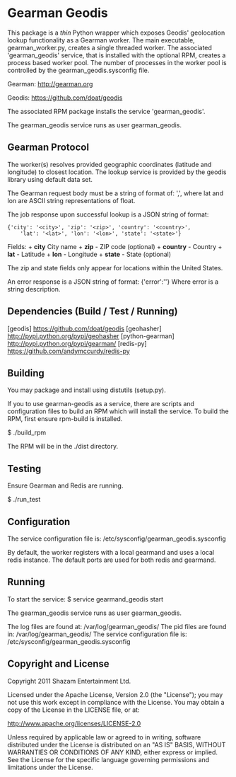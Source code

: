 Gearman Geodis
==============

This package is a *thin* Python wrapper which exposes Geodis' 
geolocation lookup functionality as a Gearman worker.
The main executable, gearman_worker.py, creates a single threaded worker.
The associated 'gearman_geodis' service, that is installed with the optional RPM,
creates a process based worker pool. The number of processes in the worker 
pool is controlled by the gearman_geodis.sysconfig file.

Gearman: http://gearman.org

Geodis: https://github.com/doat/geodis

The associated RPM package installs the service 'gearman_geodis'.

The gearman_geodis service runs as user gearman_geodis.

Gearman Protocol
----------------
The worker(s) resolves provided geographic coordinates (latitude and longitude) to closest location. 
The lookup service is provided by the geodis library using default data set.
        
The Gearman request body must be a string of format of: 
	'<lat>,<lon>',
where lat and lon are ASCII string representations of float.
        
The job response upon successful lookup is a JSON string of format:

	{'city': '<city>', 'zip': '<zip>', 'country': '<country>', 
        'lat': '<lat>', 'lon': '<lon>', 'state': '<state>'}
       
Fields:
        + **city** City name
        + **zip** - ZIP code (optional)
        + **country** - Country
        + **lat** - Latitude
        + **lon** - Longitude
        + **state** - State (optional)

The zip and state fields only appear for locations within the United States.
        
An error response is a JSON string of format:
        {'error':'<error>'}
Where error is a string description.


Dependencies (Build / Test / Running)
-------------------------------------
[geodis] https://github.com/doat/geodis
[geohasher] http://pypi.python.org/pypi/geohasher
[python-gearman] http://pypi.python.org/pypi/gearman/
[redis-py] https://github.com/andymccurdy/redis-py


Building
--------
You may package and install using distutils (setup.py).

If you to use gearman-geodis as a service, there are scripts and configuration files to build an RPM which will install the service.
To build the RPM, first ensure rpm-build is installed.

$ ./build_rpm

The RPM will be in the ./dist directory.

Testing
-------
Ensure Gearman and Redis are running.

$ ./run_test

Configuration
-------------

The service configuration file is:
        /etc/sysconfig/gearman_geodis.sysconfig

By default, the worker registers with a local gearmand and
uses a local redis instance. The default ports are used for
both redis and gearmand.

Running
-------

To start the service:
	$ service gearmand_geodis start

The gearman_geodis service runs as user gearman_geodis.

The log files are found at:
	/var/log/gearman_geodis/
The pid files are found in:
	/var/log/gearman_geodis/
The service configuration file is:
	/etc/sysconfig/gearman_geodis.sysconfig
	
Copyright and License
---------------------

Copyright 2011 Shazam Entertainment Ltd.

Licensed under the Apache License, Version 2.0 (the "License");
you may not use this work except in compliance with the License.
You may obtain a copy of the License in the LICENSE file, or at:

   http://www.apache.org/licenses/LICENSE-2.0

Unless required by applicable law or agreed to in writing, software
distributed under the License is distributed on an "AS IS" BASIS,
WITHOUT WARRANTIES OR CONDITIONS OF ANY KIND, either express or implied.
See the License for the specific language governing permissions and
limitations under the License.

